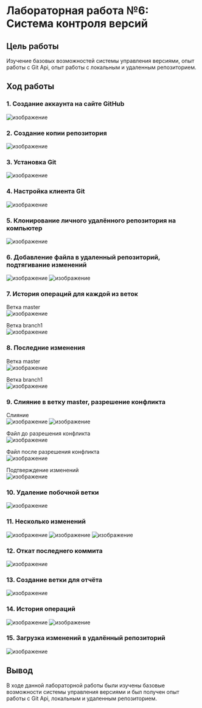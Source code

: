 # Лабораторная работа №6: Система контроля версий
## Цель работы
Изучение базовых возможностей системы управления версиями, опыт работы с Git Api, опыт работы с локальным и удаленным репозиторием. 
## Ход работы
### 1. Создание аккаунта на сайте GitHub
![изображение](https://github.com/Natasikk/LR6/гит1.jpg)

### 2. Создание копии репозитория
![изображение](https://github.com/Natasikk/LR6/blob/Report/Images/2.jpg)

### 3. Установка Git
![изображение](https://github.com/Natasikk/LR6/blob/Report/Images/3.jpg)

### 4. Настройка клиента Git
![изображение](https://github.com/Natasikk/LR6/blob/Report/Images/4.jpg)

### 5. Клонирование личного удалённого репозитория на компьютер
![изображение](https://github.com/Natasikk/LR6/blob/Report/Images/5.jpg)

### 6. Добавление файла в удаленный репозиторий, подтягивание изменений
![изображение](https://github.com/Natasikk/LR6/blob/Report/Images/6.jpg)
![изображение](https://github.com/Natasikk/LR6/blob/Report/Images/7.jpg)

### 7. История операций для каждой из веток
Ветка master \
![изображение](https://github.com/Natasikk/LR6/blob/Report/Images/8.jpg)

Ветка branch1 \
![изображение](https://github.com/Natasikk/LR6/blob/Report/Images/9.jpg)

### 8. Последние изменения
Ветка master \
![изображение](https://github.com/Natasikk/LR6/blob/Report/Images/10.jpg)

Ветка branch1 \
![изображение](https://github.com/Natasikk/LR6/blob/Report/Images/11.jpg)

### 9. Слияние в ветку master, разрешение конфликта
Слияние \
![изображение](https://github.com/Natasikk/LR6/blob/Report/Images/12.jpg)
![изображение](https://github.com/Natasikk/LR6/blob/Report/Images/13.jpg)

Файл до разрешения конфликта \
![изображение](https://github.com/Natasikk/LR6/blob/Report/Images/14.jpg)

Файл после разрешения конфликта \
![изображение](https://github.com/Natasikk/LR6/blob/Report/Images/15.jpg)

Подтверждение изменений \
![изображение](https://github.com/Natasikk/LR6/blob/Report/Images/16.jpg)

### 10. Удаление побочной ветки
![изображение](https://github.com/Natasikk/LR6/blob/Report/Images/17.jpg)

### 11. Несколько изменений
![изображение](https://github.com/Natasikk/LR6/blob/Report/Images/18.jpg)
![изображение](https://github.com/Natasikk/LR6/blob/Report/Images/19.jpg)
![изображение](https://github.com/Natasikk/LR6/blob/Report/Images/20.jpg)

### 12. Откат последнего коммита
![изображение](https://github.com/Natasikk/LR6/blob/Report/Images/21.jpg)

### 13. Создание ветки для отчёта
![изображение](https://github.com/Natasikk/LR6/blob/Report/Images/22.jpg)

### 14. История операций
![изображение](https://github.com/Natasikk/LR6/blob/Report/Images/23.jpg)
![изображение](https://github.com/Natasikk/LR6/blob/Report/Images/24.jpg)

### 15. Загрузка изменений в удалённый репозиторий
![изображение](https://github.com/Natasikk/LR6/blob/Report/Images/25.jpg)

## Вывод
В ходе данной лабораторной работы были изучены базовые возможности системы управления версиями и был получен опыт работы с Git Api, локальным и удаленным репозиторием.
